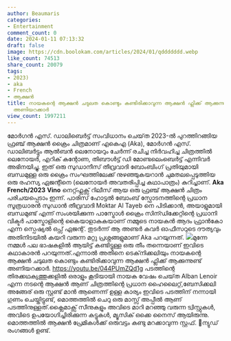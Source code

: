 ```yaml
---
author: Beaumaris
categories:
- Entertainment
comment_count: 0
date: 2024-01-11 07:13:32
draft: false
image: https://cdn.boolokam.com/articles/2024/01/qddddddd.webp
like_count: 74513
share_count: 20079
tags:
- 2023)
- aka
- French
- ആക്ഷൻ
title: നായകന്റെ ആക്ഷൻ ചടുലത കൊണ്ടും കണ്ടിരിക്കാവുന്ന ആക്ഷൻ ഫ്ലിക്ക് ആക്കുന്നുണ്ട്
  അണിയറക്കാർ
view_count: 1997211
---
```


മോർഗൻ എസ്. ഡാലിബെർട്ട് സംവിധാനം ചെയ്‌ത 2023-ൽ പുറത്തിറങ്ങിയ ഫ്രഞ്ച് ആക്ഷൻ ക്രൈം ചിത്രമാണ് എകെഎ (Aka), മോർഗൻ എസ്. ഡാലിബർട്ടും ആൽബൻ ലെനോയറും ചേർന്ന് രചിച്ച നിർവഹിച്ച ചിത്രത്തിൽ ലെനോയർ, എറിക് കന്റോണ, തിബൗൾട്ട് ഡി മോണ്ടലെംബെർട്ട് എന്നിവർ അഭിനയിച്ചു. ഇത് ഒരു സുഡാനീസ് തീവ്രവാദി ബോംബിംഗ് പ്രതിയുമായി ബന്ധമുള്ള ഒരു ക്രൈം സംഘത്തിലേക്ക് നുഴഞ്ഞുകയറാൻ ചുമതലപ്പെടുത്തിയ ഒരു രഹസ്യ ഏജന്റിനെ (ലെനോയർ അവതരിപ്പിച്ച കഥാപാത്രം) കുറിച്ചാണ്. **Aka** **French/2023** **Vino** നെറ്റ്ഫ്ലക്സ് റിലീസ് ആയ ഒരു ഫ്രഞ്ച് ആക്ഷൻ ചിത്രം പരിചയപ്പെടാം ഇന്ന്. പാരിസ് ഹോട്ടൽ ബോംബ് സ്ഫോടനത്തിന്റെ പ്രധാന സൂത്രധാരൻ സുഡാൻ തീവ്രവാദി Moktar Al Tayeb നെ പിടിക്കാൻ, അയാളുമായി ബന്ധമുണ്ട് എന്ന് സംശയിക്കുന്ന പാസ്ട്രോൾ ക്രൈം സിന്ഡിക്കേറ്റിന്റെ പ്രധാനി വിക്ടർ പാസ്ട്രോളിന്റെ കൈയാളാകുകയാണ് നമ്മുടെ നായകൻ ആദം ഫ്രാൻകോ എന്ന സ്പെഷ്യൽ ഒപ്സ് ഏജന്റ്. തുടർന്ന് ആ അണ്ടർ കവർ ഓഫീസറുടെ ദൗത്യവും അതിനിടയിൽ കയറി വരുന്ന മറ്റു പ്രശ്നങ്ങളുമാണ് Aka പറയുന്നത്. ![](https://cdn.boolokam.com/articles/2024/01/qddddddd.webp)മുന്നേ നമ്മൾ പല ഭാഷകളിൽ ആയിട്ട് കണ്ടിട്ടുള്ള ഒരു തീം തന്നെയാണ് ഇവിടെ കഥാകാരൻ പറയുന്നത്.എന്നാൽ അതിനെ ടെക്‌നിക്കലിയും നായകന്റെ ആക്ഷൻ ചടുലത കൊണ്ടും കണ്ടിരിക്കാവുന്ന ആക്ഷൻ ഫ്ലിക്ക് ആക്കുന്നുണ്ട് അണിയറക്കാർ. https://youtu.be/044PUmZQd1g പടത്തിന്റെ തിരക്കഥക്യത്തുക്കളിൽ ഒരാളും കൂടിയായി നായക വേഷം ചെയ്‌ത Alban Lenoir എന്ന നടന്റെ ആക്ഷൻ ആണ് ചിത്രത്തിന്റെ പ്രധാന ഹൈലൈറ്റ്,ബേസിക്കലി അങ്ങേര് ഒരു സ്റ്റണ്ട് മാൻ ആണെന്ന് ഉള്ള കാര്യം ഇവിടെ പടത്തിന് നന്നായി ഗുണം ചെയ്തിട്ടുണ്ട്, മൊത്തത്തിൽ ചെറു ഒരു മാസ്സ് അപ്പീൽ ആണ് പടത്തിനുള്ളത്.ക്ലൈമാക്സ്‌ സീനുകളും അവിടെ മാറി മറഞ്ഞു വരുന്ന ട്വിസ്റ്റുകൾ, അവിടെ ഉപയോഗിച്ചിരിക്കുന്ന കട്ടുകൾ, മ്യൂസിക് ഒക്കെ നൈസ് ആയിരുന്നു. മൊത്തത്തിൽ ആക്ഷൻ പ്രേമികൾക്ക് ഒരുവട്ടം കണ്ടു മറക്കാവുന്ന സ്റ്റഫ്. 🔞ന്യുഡ് രംഗങ്ങൾ ഉണ്ട്.